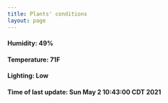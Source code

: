 ```yaml
---
title: Plants' conditions
layout: page
---
```



#### Humidity: 49%
#### Temperature: 71F
#### Lighting: Low
#### Time of last update: Sun May  2 10:43:00 CDT 2021
